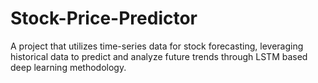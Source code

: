 # Stock-Price-Predictor
A project that utilizes time-series data for stock forecasting, leveraging historical data to predict and analyze future trends through LSTM based deep learning methodology.
